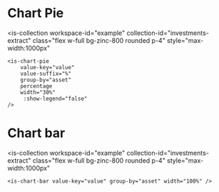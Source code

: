# Chart Pie

<is-collection
    workspace-id="example"
    collection-id="investments-extract"
    class="flex w-full bg-zinc-800 rounded p-4"
    style="max-width:1000px"  
>
    <is-chart-pie 
        value-key="value"
        value-suffix="%" 
        group-by="asset"
        percentage
        width="30%" 
         :show-legend="false"
    />
</is-collection>

# Chart bar

<is-collection
    workspace-id="example"
    collection-id="investments-extract"
    class="flex w-full bg-zinc-800 rounded p-4"
    style="max-width:1000px"  
>
    <is-chart-bar value-key="value" group-by="asset" width="100%" />
</is-collection>